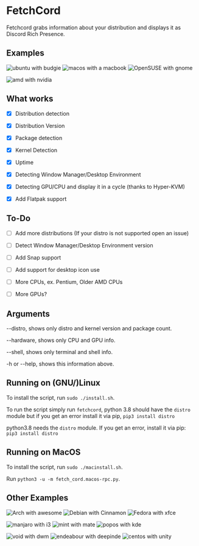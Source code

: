 # FetchCord

Fetchcord grabs information about your distribution and displays it as Discord Rich Presence.

## Examples
![ubuntu with budgie](Examples/ubuntu_example.png) ![macos with a macbook](Examples/mac_example.png) ![OpenSUSE with gnome](Examples/suse_example.png)

![amd with nvidia](Examples/amd_example.png)

## What works

- [x] Distribution detection

- [x] Distribution Version

- [x] Package detection

- [x] Kernel Detection

- [x] Uptime

- [x] Detecting Window Manager/Desktop Environment

- [x] Detecting GPU/CPU and display it in a cycle (thanks to Hyper-KVM)

- [x] Add Flatpak support

## To-Do
- [ ] Add more distributions (If your distro is not supported open an issue)

- [ ] Detect Window Manager/Desktop Environment version

- [ ] Add Snap support

- [ ] Add support for desktop icon use

- [ ] More CPUs, ex. Pentium, Older AMD CPUs

- [ ] More GPUs?


## Arguments

--distro, shows only distro and kernel version and package count.

--hardware, shows only CPU and GPU info.

--shell, shows only terminal and shell info.
 
 -h or --help, shows this information above.

## Running on (GNU/)Linux

To install the script, run `sudo ./install.sh`.

To run the script simply run `fetchcord`, python 3.8 should have the `distro` module but if you get an error install it via pip, `pip3 install distro`

python3.8 needs the `distro` module. If you get an error, install it via pip: `pip3 install distro`

## Running on MacOS
To install the script, run `sudo ./macinstall.sh`.

Run `python3 -u -m fetch_cord.macos-rpc.py`.

## Other Examples

![Arch with awesome](Examples/arch_example.png) ![Debian with Cinnamon](Examples/debian_example.png) ![Fedora with xfce](Examples/fedora_example.png)

![manjaro with i3](Examples/manjaro%20example.png) ![mint with mate](Examples/mint_example.png) ![popos with kde](Examples/pop_example.png)

![void with dwm](Examples/void_example.png) ![endeabour with deepinde](Examples/end_example.png) ![centos with unity](Examples/centos_example.png)

